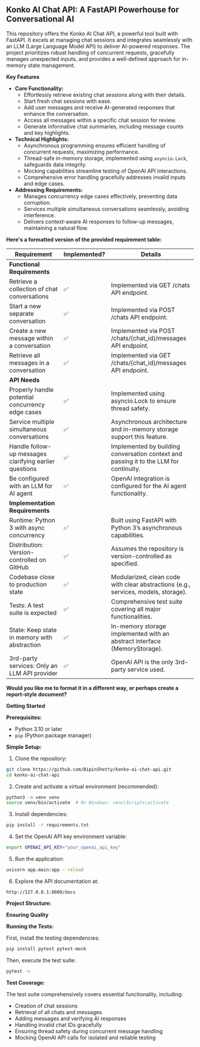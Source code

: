 ## Konko AI Chat API: A FastAPI Powerhouse for Conversational AI

This repository offers the Konko AI Chat API, a powerful tool built with FastAPI. It excels at managing chat sessions and integrates seamlessly with an LLM (Large Language Model API) to deliver AI-powered responses. The project prioritizes robust handling of concurrent requests, gracefully manages unexpected inputs, and provides a well-defined approach for in-memory state management.

**Key Features**

* **Core Functionality:**
    * Effortlessly retrieve existing chat sessions along with their details.
    * Start fresh chat sessions with ease.
    * Add user messages and receive AI-generated responses that enhance the conversation.
    * Access all messages within a specific chat session for review.
    * Generate informative chat summaries, including message counts and key highlights.
* **Technical Highlights:**
    * Asynchronous programming ensures efficient handling of concurrent requests, maximizing performance.
    * Thread-safe in-memory storage, implemented using `asyncio.Lock`, safeguards data integrity.
    * Mocking capabilities streamline testing of OpenAI API interactions.
    * Comprehensive error handling gracefully addresses invalid inputs and edge cases.
* **Addressing Requirements:**
    * Manages concurrency edge cases effectively, preventing data corruption.
    * Services multiple simultaneous conversations seamlessly, avoiding interference.
    * Delivers context-aware AI responses to follow-up messages, maintaining a natural flow.

**Here's a formatted version of the provided requirement table:**

| Requirement | Implemented? | Details |
|---|---|---|
| **Functional Requirements** | | |
| Retrieve a collection of chat conversations | ✅ | Implemented via GET /chats API endpoint. |
| Start a new separate conversation | ✅ | Implemented via POST /chats API endpoint. |
| Create a new message within a conversation | ✅ | Implemented via POST /chats/{chat_id}/messages API endpoint. |
| Retrieve all messages in a conversation | ✅ | Implemented via GET /chats/{chat_id}/messages API endpoint. |
| **API Needs** | | |
| Properly handle potential concurrency edge cases | ✅ | Implemented using asyncio.Lock to ensure thread safety. |
| Service multiple simultaneous conversations | ✅ | Asynchronous architecture and in-memory storage support this feature. |
| Handle follow-up messages clarifying earlier questions | ✅ | Implemented by building conversation context and passing it to the LLM for continuity. |
| Be configured with an LLM for AI agent | ✅ | OpenAI integration is configured for the AI agent functionality. |
| **Implementation Requirements** | | |
| Runtime: Python 3 with async concurrency | ✅ | Built using FastAPI with Python 3’s asynchronous capabilities. |
| Distribution: Version-controlled on GitHub | ✅ | Assumes the repository is version-controlled as specified. |
| Codebase close to production state | ✅ | Modularized, clean code with clear abstractions (e.g., services, models, storage). |
| Tests: A test suite is expected | ✅ | Comprehensive test suite covering all major functionalities. |
| State: Keep state in memory with abstraction | ✅ | In-memory storage implemented with an abstract interface (MemoryStorage). |
| 3rd-party services: Only an LLM API provider | ✅ | OpenAI API is the only 3rd-party service used. |

**Would you like me to format it in a different way, or perhaps create a report-style document?** 


**Getting Started**

**Prerequisites:**

* Python 3.10 or later
* `pip` (Python package manager)

**Simple Setup:**

1. Clone the repository:

```bash
git clone https://github.com/BipinShetty/konko-ai-chat-api.git
cd konko-ai-chat-api
```

2. Create and activate a virtual environment (recommended):

```bash
python3 -m venv venv
source venv/bin/activate  # On Windows: venv\Scripts\activate
```

3. Install dependencies:

```bash
pip install -r requirements.txt
```

4. Set the OpenAI API key environment variable:

```bash
export OPENAI_API_KEY="your_openai_api_key"
```

5. Run the application:

```bash
uvicorn app.main:app --reload
```

6. Explore the API documentation at:

```
http://127.0.0.1:8000/docs
```

**Project Structure:**


**Ensuring Quality**

**Running the Tests:**

First, install the testing dependencies:

```bash
pip install pytest pytest-mock
```

Then, execute the test suite:

```bash
pytest -v
```

**Test Coverage:**

The test suite comprehensively covers essential functionality, including:

* Creation of chat sessions
* Retrieval of all chats and messages
* Adding messages and verifying AI responses
* Handling invalid chat IDs gracefully
* Ensuring thread safety during concurrent message handling
* Mocking OpenAI API calls for isolated and reliable testing

